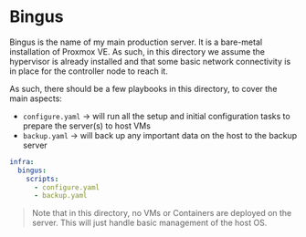 # Bingus

Bingus is the name of my main production server. It is a bare-metal installation of Proxmox VE. As such, in this directory we assume the hypervisor is already installed and that some basic network connectivity is in place for the controller node to reach it.

As such, there should be a few playbooks in this directory, to cover the main aspects:

- `configure.yaml` -> will run all the setup and initial configuration tasks to prepare the server(s) to host VMs
- `backup.yaml` -> will back up any important data on the host to the backup server


``` yaml
infra:
  bingus:
    scripts:
      - configure.yaml
      - backup.yaml
```

> Note that in this directory, no VMs or Containers are deployed on the server. This will just handle basic management of the host OS.
